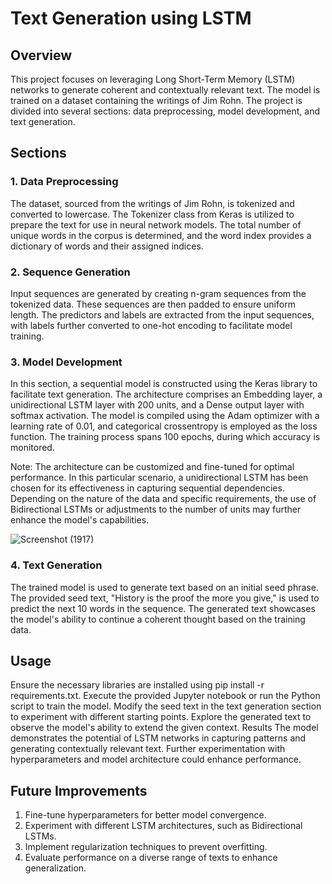 # Text Generation using LSTM
## Overview
This project focuses on leveraging Long Short-Term Memory (LSTM) networks to generate coherent and contextually relevant text. The model is trained on a dataset containing the writings of Jim Rohn. The project is divided into several sections: data preprocessing, model development, and text generation.

## Sections
### 1. Data Preprocessing
The dataset, sourced from the writings of Jim Rohn, is tokenized and converted to lowercase. The Tokenizer class from Keras is utilized to prepare the text for use in neural network models. The total number of unique words in the corpus is determined, and the word index provides a dictionary of words and their assigned indices.

### 2. Sequence Generation
Input sequences are generated by creating n-gram sequences from the tokenized data. These sequences are then padded to ensure uniform length. The predictors and labels are extracted from the input sequences, with labels further converted to one-hot encoding to facilitate model training.

### 3. Model Development
In this section, a sequential model is constructed using the Keras library to facilitate text generation. The architecture comprises an Embedding layer, a unidirectional LSTM layer with 200 units, and a Dense output layer with softmax activation. The model is compiled using the Adam optimizer with a learning rate of 0.01, and categorical crossentropy is employed as the loss function. The training process spans 100 epochs, during which accuracy is monitored.

Note: The architecture can be customized and fine-tuned for optimal performance. In this particular scenario, a unidirectional LSTM has been chosen for its effectiveness in capturing sequential dependencies. Depending on the nature of the data and specific requirements, the use of Bidirectional LSTMs or adjustments to the number of units may further enhance the model's capabilities.

![Screenshot (1917)](https://github.com/Disciplined-22/LSTM_MODEL_PREDICT_WORD_1/assets/129745308/4e619b2c-416e-4ee0-8272-984e3dd7770d)


### 4. Text Generation
The trained model is used to generate text based on an initial seed phrase. The provided seed text, "History is the proof the more you give," is used to predict the next 10 words in the sequence. The generated text showcases the model's ability to continue a coherent thought based on the training data.

## Usage
Ensure the necessary libraries are installed using pip install -r requirements.txt.
Execute the provided Jupyter notebook or run the Python script to train the model.
Modify the seed text in the text generation section to experiment with different starting points.
Explore the generated text to observe the model's ability to extend the given context.
Results
The model demonstrates the potential of LSTM networks in capturing patterns and generating contextually relevant text. Further experimentation with hyperparameters and model architecture could enhance performance.

## Future Improvements
1. Fine-tune hyperparameters for better model convergence.
2. Experiment with different LSTM architectures, such as Bidirectional LSTMs.
3. Implement regularization techniques to prevent overfitting.
4. Evaluate performance on a diverse range of texts to enhance generalization.



